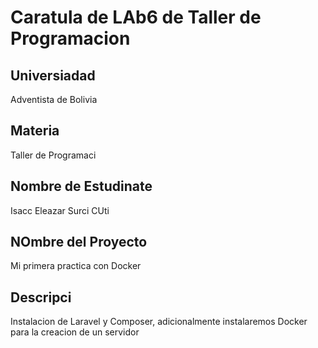 # Caratula de LAb6 de Taller de Programacion
##  Universiadad
Adventista de Bolivia

## Materia
Taller de Programaci

## Nombre de Estudinate
Isacc Eleazar Surci CUti

## NOmbre del Proyecto
Mi primera practica con Docker

## Descripci
Instalacion de Laravel y Composer, adicionalmente instalaremos Docker para la creacion de un servidor

